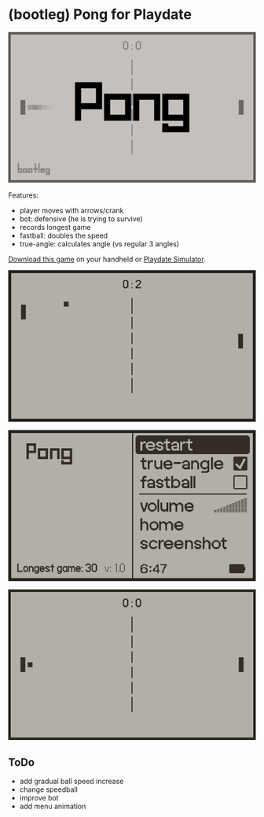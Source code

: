 # (bootleg) Pong for Playdate

![pong title png](support/pong-title-screen.png)

Features:
- player moves with arrows/crank
- bot: defensive (he is trying to survive)
- records longest game
- fastball: doubles the speed
- true-angle: calculates angle (vs regular 3 angles)

[Download this game](https://rafaelmikayelyan.itch.io/bootleg-pong) on your handheld or [Playdate Simulator](https://play.date).

![pong scoring gif](support/pong-scoring.gif)

![pong menu gif](support/pong-menu.png)

![pong loop gif](support/pong-loop.gif)


## ToDo
- add gradual ball speed increase
- change speedball
- improve bot
- add menu animation
